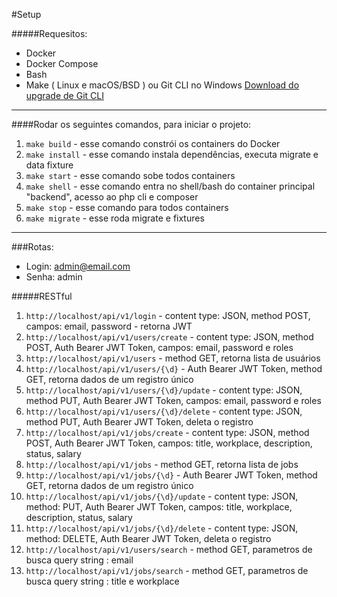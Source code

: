#Setup

#####Requesitos: 
- Docker
- Docker Compose
- Bash
- Make ( Linux e macOS/BSD ) ou Git CLI no Windows  [Download do upgrade de Git CLI](https://github.com/havennow/upgrade-git-cli)

---

####Rodar os seguintes comandos, para iniciar o projeto:
    
1) ``make build``  - esse comando constrói os containers do Docker
2) ``make install`` - esse comando instala dependências, executa migrate e data fixture
3) ``make start`` - esse comando sobe todos containers
4) ``make shell`` - esse comando entra no shell/bash do container principal "backend", acesso ao php cli e composer  
5) ``make stop`` - esse comando para todos containers
6) ``make migrate`` - esse roda migrate e fixtures

---

###Rotas:

- Login: admin@email.com 
- Senha: admin

#####RESTful

1) ``http://localhost/api/v1/login`` - content type: JSON, method POST, campos: email, password - retorna JWT
2) ``http://localhost/api/v1/users/create`` - content type: JSON, method POST, Auth Bearer JWT Token,  campos: email, password e roles
3) ``http://localhost/api/v1/users`` - method GET, retorna lista de usuários
4) ``http://localhost/api/v1/users/{\d}`` - Auth Bearer JWT Token, method GET, retorna dados de um registro único
5) ``http://localhost/api/v1/users/{\d}/update`` - content type: JSON, method PUT, Auth Bearer JWT Token, campos: email, password e roles
6) ``http://localhost/api/v1/users/{\d}/delete`` - content type: JSON, method PUT, Auth Bearer JWT Token, deleta o registro
7) ``http://localhost/api/v1/jobs/create`` - content type: JSON, method POST, Auth Bearer JWT Token, campos: title, workplace, description, status, salary
8) ``http://localhost/api/v1/jobs`` - method GET, retorna lista de jobs
9) ``http://localhost/api/v1/jobs/{\d}`` - Auth Bearer JWT Token, method GET, retorna dados de um registro único
10) ``http://localhost/api/v1/jobs/{\d}/update`` - content type: JSON, method: PUT, Auth Bearer JWT Token, campos: title, workplace, description, status, salary
11) ``http://localhost/api/v1/jobs/{\d}/delete`` - content type: JSON, method: DELETE, Auth Bearer JWT Token, deleta o registro
12) ``http://localhost/api/v1/users/search`` - method GET, parametros de busca query string : email 
13) ``http://localhost/api/v1/jobs/search`` - method GET, parametros de busca query string : title e workplace 
